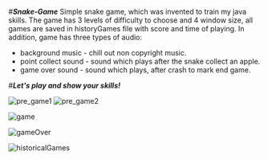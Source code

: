 
#***Snake-Game***
Simple snake game, which was invented to train my java skills. 
The game has 3 levels of difficulty to choose and 4 window size, all games are saved in historyGames file with score and time of playing.
In addition, game has three types of audio:
- background music - chill out non copyright music.
- point collect sound - sound which plays after the snake collect an apple.
- game over sound - sound which plays, after crash to mark end game.  

#***Let's play and show your skills!***

![pre_game1](https://user-images.githubusercontent.com/81914576/123776272-6e94af80-d8cf-11eb-9542-655acef21a2c.png)
![pre_game2](https://user-images.githubusercontent.com/81914576/123776282-72283680-d8cf-11eb-9619-2cde1f503e63.png)

![game](https://user-images.githubusercontent.com/81914576/123776292-73f1fa00-d8cf-11eb-96e1-322ff6a39ff9.png)

![gameOver](https://user-images.githubusercontent.com/81914576/123776296-75232700-d8cf-11eb-9932-54541d20c427.png)

![historicalGames](https://user-images.githubusercontent.com/81914576/123776299-75bbbd80-d8cf-11eb-8f46-ddac7449ea04.png)

